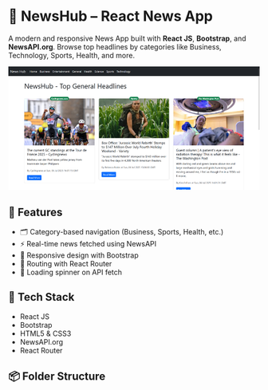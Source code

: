 # 📰 NewsHub – React News App

A modern and responsive News App built with **React JS**, **Bootstrap**, and **NewsAPI.org**. Browse top headlines by categories like Business, Technology, Sports, Health, and more.

![Screenshot](Docs/screenshot.png)

## 🚀 Features

- 🗂️ Category-based navigation (Business, Sports, Health, etc.)
- ⚡ Real-time news fetched using NewsAPI
- 📱 Responsive design with Bootstrap
- 🔄 Routing with React Router
- 🧭 Loading spinner on API fetch

## 🔧 Tech Stack

- React JS
- Bootstrap
- HTML5 & CSS3
- NewsAPI.org
- React Router

## 📦 Folder Structure

